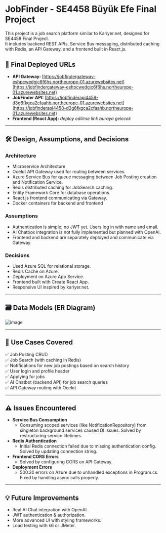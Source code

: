 # JobFinder - SE4458 Büyük Efe Final Project

This project is a job search platform similar to Kariyer.net, designed for SE4458 Final Project.  
It includes backend REST APIs, Service Bus messaging, distributed caching with Redis, an API Gateway, and a frontend built in React.js.

## 🚀 Final Deployed URLs

- **API Gateway:** [https://jobfindergateway-eshpcwedgjc6f6hs.northeurope-01.azurewebsites.net](https://jobfindergateway-eshpcwedgjc6f6hs.northeurope-01.azurewebsites.net)
- **JobFinder API:** [https://jobfinderapi4458-d3g6fkgca2cfaahb.northeurope-01.azurewebsites.net](https://jobfinderapi4458-d3g6fkgca2cfaahb.northeurope-01.azurewebsites.net)
- **Frontend (React App):** *deploy edilirse link buraya gelecek*

---

## 🛠 Design, Assumptions, and Decisions

### Architecture

- Microservice Architecture
- Ocelot API Gateway used for routing between services.
- Azure Service Bus for queue messaging between Job Posting creation and Notification Service.
- Redis distributed caching for JobSearch caching.
- Entity Framework Core for database operations.
- React.js frontend communicating via Gateway.
- Docker containers for backend and frontend

### Assumptions

- Authentication is simple; no JWT yet. Users log in with name and email.
- AI Chatbox integration is not fully implemented but planned with OpenAI.
- Frontend and backend are separately deployed and communicate via Gateway.

### Decisions

- Used Azure SQL for relational storage.
- Redis Cache on Azure.
- Deployment on Azure App Service.
- Frontend built with Create React App.
- Responsive UI inspired by kariyer.net.

---

## 🗃 Data Models (ER Diagram)

![image](https://github.com/user-attachments/assets/77197fd7-45ca-43b1-9744-b4221c4295fe)


---

## 🎯 Use Cases Covered

✅ Job Posting CRUD  
✅ Job Search (with caching in Redis)  
✅ Notifications for new job postings based on search history  
✅ User login and profile header  
✅ Applying for jobs  
✅ AI Chatbot (backend API) for job search queries  
✅ API Gateway routing with Ocelot

---

## ⚠️ Issues Encountered

- **Service Bus Consumption**
  - Consuming scoped services (like NotificationRepository) from singleton background services caused DI issues. Solved by restructuring service lifetimes.
- **Redis Authentication**
  - Initial Redis connection failed due to missing authentication config. Solved by updating connection string.
- **Frontend CORS Errors**
  - Solved by configuring CORS on API Gateway.
- **Deployment Errors**
  - 500.30 errors on Azure due to unhandled exceptions in Program.cs. Fixed by handling async calls properly.

---

## 💡 Future Improvements

- Real AI Chat integration with OpenAI.
- JWT authentication & authorization.
- More advanced UI with styling frameworks.
- Load testing with k6 or JMeter.
